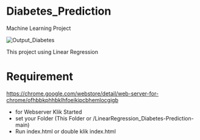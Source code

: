 # Diabetes_Prediction
Machine Learning Project

![Output_Diabetes](https://user-images.githubusercontent.com/62142537/176334663-0dd1bae1-a7d6-4f09-b61e-c62e4fb80091.png)

This project using Linear Regression

# Requirement
https://chrome.google.com/webstore/detail/web-server-for-chrome/ofhbbkphhbklhfoeikjpcbhemlocgigb

- for Webserver Klik Started 
- set your Folder (This Folder or /LinearRegression_Diabetes-Prediction-main)
- Run index.html or double klik index.html
